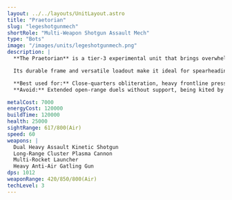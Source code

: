 ```yaml
---
layout: ../../layouts/UnitLayout.astro
title: "Praetorian"
slug: "legeshotgunmech"
shortRole: "Multi-Weapon Shotgun Assault Mech"
type: "Bots"
image: "/images/units/legeshotgunmech.png"
description: |
  **The Praetorian** is a tier-3 experimental unit that brings overwhelming close- to mid-range firepower to the battlefield. Equipped with a dual heavy shotgun, long-range cluster plasma cannon, multi-rocket system, and a dedicated anti-air minigun, it can engage any target category effectively — air or ground.

  Its durable frame and versatile loadout make it ideal for spearheading assaults, obliterating fortifications, or holding key chokepoints. However, its relatively short weapon ranges and large frame require support from longer-range units or air coverage to reach full potential.

  **Best used for:** Close-quarters obliteration, heavy frontline pressure, area saturation  
  **Avoid:** Extended open-range duels without support, being kited by faster skirmishers

metalCost: 7000
energyCost: 120000
buildTime: 120000
health: 25000
sightRange: 617/800(Air)
speed: 60
weapons: |
  Dual Heavy Assault Kinetic Shotgun  
  Long-Range Cluster Plasma Cannon  
  Multi-Rocket Launcher  
  Heavy Anti-Air Gatling Gun
dps: 1012
weaponRange: 420/850/800(Air)
techLevel: 3
---
```

